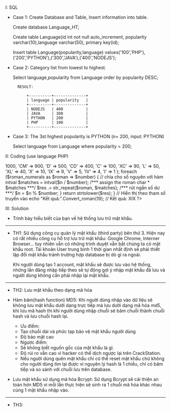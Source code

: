 I: SQL
- Case 1: Create Database and Table, Insert information into table.

    Create database Language_HT;

    Create table Language(id int not null auto_increment,
    popularity varchar(10),language varchar(50), primary key(id);

    Insert table Language(popularity,language) values('100','PHP'),
    ('200','PYTHON'),('300','JAVA'),('400','NODEJS');

- Case 2: Category list from lowest to highest.

    Select language,popularity from Language order by popularity DESC;

        RESULT:

            +----------+--------------+
            | language | popularity   |
            +----------+--------------+
            | NODEJS   | 400          |
            | JAVA     | 300          |
            | PYTHON   | 200          |
            | PHP      | 100          |
            +----------+--------------+


- Case 3: The 3st highest popularity is PYTHON (n= 200, input: PYTHON)
    
    Select language from Language where popularity = 200;

II: Coding (use language PHP)
<?php
function Convert_Roman($num) {
    $n = intval($num);
    $res = '';

    /***  truyền vào mảng  ***/
    $roman_numerals = array(
        'M' => 1000,
        'CM' => 900,
        'D' => 500,
        'CD' => 400,
        'C' => 100,
        'XC' => 90,
        'L' => 50,
        'XL' => 40,
        'X' => 10,
        'IX' => 9,
        'V' => 5,
        'IV' => 4,
        'I' => 1
    );

    foreach ($roman_numerals as $roman => $number)
    {
        // chia cho số nguyên với hàm intval 
        $matches = intval($n / $number);

        /*** assign the roman char * $matches ***/
        $res .= str_repeat($roman, $matches);

        /*** rút ngắn số dư ***/
        $n = $n % $number;
    }

 return strtolower($res);
}

// Hiển thị theo tham số truyền vào
echo "Kết quả:".Convert_roman(19);
// Kết quả: XIX
?>

III: Solution
- Trình bày hiểu biết của bạn về hệ thống lưu trữ mật khẩu.

-------------------------------------------------------------------------------
* TH1: Sử dụng công cụ quản lý mật khẩu (third party) bên thứ 3.
    Hiện nay có rất nhiều công cụ hỗ trợ lưu trữ mật khẩu: Google Chrome,
    Interner Browser... tuy nhiên vẫn có những trình duyệt vẫn bắt chúng ta có 
    mật khẩu root. Tài khoản User trung bình 1 thời gian nhất định sẽ phải thiết
    lập đổi mật khẩu tránh trường hợp database bị dò gỉ ra ngoài.

    Khi người dùng tạo 1 account, mật khẩu sẽ được lưu vào hệ thống, những lần 
    đăng nhập tiếp theo sẽ tự động gợi ý nhập mật khẩu đã lưu và người dùng
    không cần phải nhập lại mật khẩu.

-------------------------------------------------------------------------------
* TH2: Lưu mật khẩu theo dạng mã hóa 

- Hàm băm(hash function) MD5: 
    Khi người dùng nhập vào dữ liệu sẽ không lưu mật khẩu dưới dạng trực tiếp
    mà lưu dưới dạng mã hóa md5, khi lưu mã hash thì khi người dùng nhập chuỗi
    sẽ băm chuỗi thành chuỗi hash và lưu chuỗi hash lại.

    + Ưu điểm:
    - Tạo chuỗi dài và phức tạp bảo vệ mật khẩu người dùng
    - Độ bảo mật cao
    + Ngược điểm:
    - Sẽ không biết nguồn gốc của mật khẩu là gì.
    - Độ rủi ro vẫn cao vì hacker có thể dịch ngược lại trên CrackStation.
    - Nếu người dùng quên mật khẩu chỉ có thể reset mật khẩu chứ không cho người
    dùng tìm lại được vì nguyên lý hash là 1 chiều, chỉ có băm tiếp và so sánh với
    chuỗi lưu trên database.

- Lưu mật khẩu sử dụng mã hóa Bcrypt:
    Sử dụng Bcrypt sẽ cải thiện an toàn hơn MD5 vì mỗi lần thực hiện sẽ sinh ra
    1 chuỗi mã hóa khác nhau cùng 1 mật khẩu nhập vào. 
-------------------------------------------------------------------------------
- TH3: